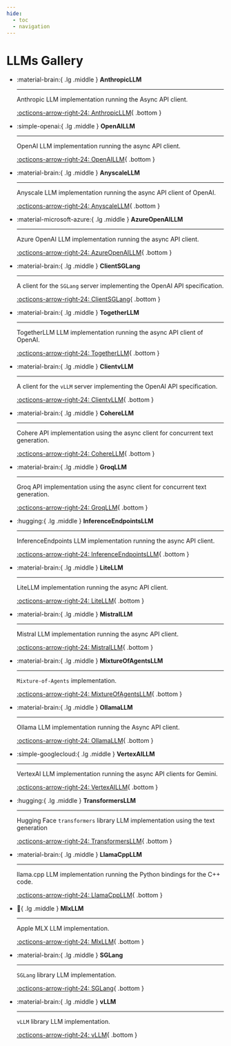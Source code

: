 ```yaml
---
hide:
  - toc
  - navigation
---
```

# LLMs Gallery



<div class="grid cards" markdown>


-   :material-brain:{ .lg .middle } __AnthropicLLM__

    ---

    Anthropic LLM implementation running the Async API client.

    [:octicons-arrow-right-24: AnthropicLLM](anthropicllm.md){ .bottom }

-   :simple-openai:{ .lg .middle } __OpenAILLM__

    ---

    OpenAI LLM implementation running the async API client.

    [:octicons-arrow-right-24: OpenAILLM](openaillm.md){ .bottom }

-   :material-brain:{ .lg .middle } __AnyscaleLLM__

    ---

    Anyscale LLM implementation running the async API client of OpenAI.

    [:octicons-arrow-right-24: AnyscaleLLM](anyscalellm.md){ .bottom }

-   :material-microsoft-azure:{ .lg .middle } __AzureOpenAILLM__

    ---

    Azure OpenAI LLM implementation running the async API client.

    [:octicons-arrow-right-24: AzureOpenAILLM](azureopenaillm.md){ .bottom }

-   :material-brain:{ .lg .middle } __ClientSGLang__

    ---

    A client for the `SGLang` server implementing the OpenAI API specification.

    [:octicons-arrow-right-24: ClientSGLang](clientsglang.md){ .bottom }

-   :material-brain:{ .lg .middle } __TogetherLLM__

    ---

    TogetherLLM LLM implementation running the async API client of OpenAI.

    [:octicons-arrow-right-24: TogetherLLM](togetherllm.md){ .bottom }

-   :material-brain:{ .lg .middle } __ClientvLLM__

    ---

    A client for the `vLLM` server implementing the OpenAI API specification.

    [:octicons-arrow-right-24: ClientvLLM](clientvllm.md){ .bottom }

-   :material-brain:{ .lg .middle } __CohereLLM__

    ---

    Cohere API implementation using the async client for concurrent text generation.

    [:octicons-arrow-right-24: CohereLLM](coherellm.md){ .bottom }

-   :material-brain:{ .lg .middle } __GroqLLM__

    ---

    Groq API implementation using the async client for concurrent text generation.

    [:octicons-arrow-right-24: GroqLLM](groqllm.md){ .bottom }

-   :hugging:{ .lg .middle } __InferenceEndpointsLLM__

    ---

    InferenceEndpoints LLM implementation running the async API client.

    [:octicons-arrow-right-24: InferenceEndpointsLLM](inferenceendpointsllm.md){ .bottom }

-   :material-brain:{ .lg .middle } __LiteLLM__

    ---

    LiteLLM implementation running the async API client.

    [:octicons-arrow-right-24: LiteLLM](litellm.md){ .bottom }

-   :material-brain:{ .lg .middle } __MistralLLM__

    ---

    Mistral LLM implementation running the async API client.

    [:octicons-arrow-right-24: MistralLLM](mistralllm.md){ .bottom }

-   :material-brain:{ .lg .middle } __MixtureOfAgentsLLM__

    ---

    `Mixture-of-Agents` implementation.

    [:octicons-arrow-right-24: MixtureOfAgentsLLM](mixtureofagentsllm.md){ .bottom }

-   :material-brain:{ .lg .middle } __OllamaLLM__

    ---

    Ollama LLM implementation running the Async API client.

    [:octicons-arrow-right-24: OllamaLLM](ollamallm.md){ .bottom }

-   :simple-googlecloud:{ .lg .middle } __VertexAILLM__

    ---

    VertexAI LLM implementation running the async API clients for Gemini.

    [:octicons-arrow-right-24: VertexAILLM](vertexaillm.md){ .bottom }

-   :hugging:{ .lg .middle } __TransformersLLM__

    ---

    Hugging Face `transformers` library LLM implementation using the text generation

    [:octicons-arrow-right-24: TransformersLLM](transformersllm.md){ .bottom }

-   :material-brain:{ .lg .middle } __LlamaCppLLM__

    ---

    llama.cpp LLM implementation running the Python bindings for the C++ code.

    [:octicons-arrow-right-24: LlamaCppLLM](llamacppllm.md){ .bottom }

-   :apple:{ .lg .middle } __MlxLLM__

    ---

    Apple MLX LLM implementation.

    [:octicons-arrow-right-24: MlxLLM](mlxllm.md){ .bottom }

-   :material-brain:{ .lg .middle } __SGLang__

    ---

    `SGLang` library LLM implementation.

    [:octicons-arrow-right-24: SGLang](sglang.md){ .bottom }

-   :material-brain:{ .lg .middle } __vLLM__

    ---

    `vLLM` library LLM implementation.

    [:octicons-arrow-right-24: vLLM](vllm.md){ .bottom }


</div>